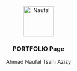 <div align="center">
  <a href="https://naufaltsani.github.io/">
    <img src="https://fiscalfinserve.com/wp-content/uploads/2023/09/businessman-character-avatar-isolated_24877-60111-1.jpg" alt="Naufal" width="80" height="80">
  </a>

  <h3 align="center">PORTFOLIO Page</h3>
  <p align="center">
    Ahmad Naufal Tsani Azizy
  </p>
</div>
